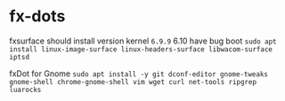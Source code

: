 # fx-dots

fxsurface
should install version kernel `6.9.9` 6.10 have bug boot
`sudo apt install linux-image-surface linux-headers-surface libwacom-surface iptsd`

fxDot for Gnome
`sudo apt install -y git dconf-editor gnome-tweaks gnome-shell chrome-gnome-shell vim wget curl net-tools ripgrep luarocks`


